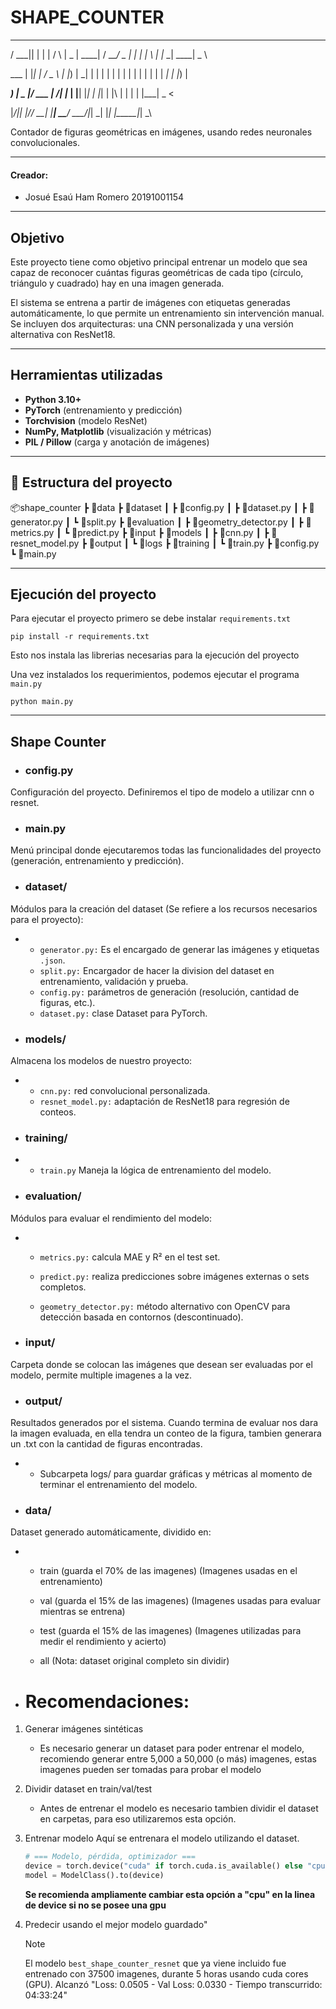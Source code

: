 # SHAPE_COUNTER
 ____  _   _    _    ____  _____    ____ ___  _   _ _   _ _____ _____ ____  

/ ___|| | | |  / \  |  _ \| ____|  / ___/ _ \| | | | \ | |_   _| ____|  _ \ 

\___ \| |_| | / _ \ | |_) |  _|   | |  | | | | | | |  \| | | | |  _| | |_) |

 ___) |  _  |/ ___ \|  __/| |___  | |__| |_| | |_| | |\  | | | | |___|  _ < 

|____/|_| |_/_/   \_\_|   |_____|  \____\___/ \___/|_| \_| |_| |_____|_| \_\

                                                                            
Contador de figuras geométricas en imágenes, usando redes neuronales convolucionales.

___
#### Creador: 
- Josué Esaú Ham Romero             20191001154 
___
## Objetivo

Este proyecto tiene como objetivo principal entrenar un modelo que sea capaz de reconocer cuántas figuras geométricas de cada tipo (círculo, triángulo y cuadrado) hay en una imagen generada.

El sistema se entrena a partir de imágenes con etiquetas generadas automáticamente, lo que permite un entrenamiento sin intervención manual. Se incluyen dos arquitecturas: una CNN personalizada y una versión alternativa con ResNet18.

___

## Herramientas utilizadas

- **Python 3.10+**
- **PyTorch** (entrenamiento y predicción)
- **Torchvision** (modelo ResNet)
- **NumPy, Matplotlib** (visualización y métricas)
- **PIL / Pillow** (carga y anotación de imágenes)

---

## 📁 Estructura del proyecto

📦shape_counter
 ┣ 📂data
 ┣ 📂dataset
 ┃ ┣ 📜config.py
 ┃ ┣ 📜dataset.py
 ┃ ┣ 📜generator.py
 ┃ ┗ 📜split.py
 ┣ 📂evaluation
 ┃ ┣ 📜geometry_detector.py
 ┃ ┣ 📜metrics.py
 ┃ ┗ 📜predict.py
 ┣ 📂input
 ┣ 📂models
 ┃ ┣ 📜cnn.py
 ┃ ┣ 📜resnet_model.py
 ┣ 📂output
 ┃ ┗ 📂logs
 ┣ 📂training
 ┃ ┗ 📜train.py
 ┣ 📜config.py
 ┗ 📜main.py

___

 ## Ejecución del proyecto

Para ejecutar el proyecto primero se debe instalar `requirements.txt`

`pip install -r requirements.txt`

Esto nos instala las librerias necesarias para la ejecución del proyecto

Una vez instalados los requerimientos, podemos ejecutar el programa `main.py`

`python main.py`


___

 ## Shape Counter

- ### config.py
Configuración del proyecto. Definiremos el tipo de modelo a utilizar cnn o resnet.

- ### main.py
Menú principal donde ejecutaremos todas las funcionalidades del proyecto (generación, entrenamiento y predicción).

- ### dataset/
Módulos para la creación del dataset (Se refiere a los recursos necesarios para el proyecto):

-
    -   `generator.py:` Es el encargado de generar las imágenes y etiquetas `.json`.
    -   `split.py:` Encargador de hacer la division del dataset en entrenamiento, validación y prueba.
    -   `config.py:` parámetros de generación (resolución, cantidad de figuras, etc.).
    -   `dataset.py:` clase Dataset para PyTorch.

- ### models/
Almacena los modelos de nuestro proyecto:

-
    -   `cnn.py:` red convolucional personalizada.
    -   `resnet_model.py:` adaptación de ResNet18 para regresión de conteos.

- ### training/
- - `train.py` Maneja la lógica de entrenamiento del modelo.

- ### evaluation/
Módulos para evaluar el rendimiento del modelo:

-
   -  `metrics.py:` calcula MAE y R² en el test set.

   -  `predict.py:` realiza predicciones sobre imágenes externas o sets completos.

   -  `geometry_detector.py:` método alternativo con OpenCV para detección basada en contornos (descontinuado).

- ### input/
Carpeta donde se colocan las imágenes que desean ser evaluadas por el modelo, permite multiple imagenes a la vez.

- ### output/
Resultados generados por el sistema. Cuando termina de evaluar nos dara la imagen evaluada, en ella tendra un conteo de la figura, tambien generara un .txt con la cantidad de figuras encontradas.

 - - Subcarpeta logs/ para guardar gráficas y métricas al momento de terminar el entrenamiento del modelo.

- ### data/
Dataset generado automáticamente, dividido en:

-
  - train (guarda el 70% de las imagenes) (Imagenes usadas en el entrenamiento)

  - val (guarda el 15% de las imagenes) (Imagenes usadas para evaluar mientras se entrena)

  - test (guarda el 15% de las imagenes) (Imagenes utilizadas para medir el rendimiento y acierto)

  - all (Nota: dataset original completo sin dividir)


- # Recomendaciones:

1. Generar imágenes sintéticas
   - Es necesario generar un dataset para poder entrenar el modelo, recomiendo generar entre 5,000 a 50,000 (o más) imagenes, estas imagenes pueden ser tomadas para probar el modelo 
  
2. Dividir dataset en train/val/test
   - Antes de entrenar el modelo es necesario tambien dividir el dataset en carpetas, para eso utilizaremos esta opción.

3. Entrenar modelo
   Aquí se entrenara el modelo utilizando el dataset.
    ```python
    # === Modelo, pérdida, optimizador ===
    device = torch.device("cuda" if torch.cuda.is_available() else "cpu")
    model = ModelClass().to(device)
    ```

    **Se recomienda ampliamente cambiar esta opción a "cpu" en la linea de device si no se posee una gpu**

4. Predecir usando el mejor modelo guardado"

   >[!NOTE]
   >
   >El modelo `best_shape_counter_resnet` que ya viene incluido fue entrenado con 37500 imagenes, durante 5 horas usando cuda cores (GPU).
   >Alcanzó "Loss: 0.0505 - Val Loss: 0.0330 - Tiempo transcurrido: 04:33:24"
